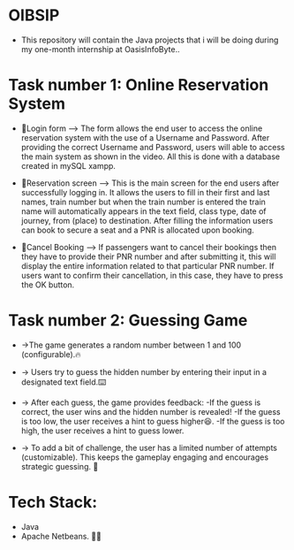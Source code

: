 # OIBSIP
* This repository will contain the Java projects that i will be doing during my one-month internship at OasisInfoByte..

# Task number 1: Online Reservation System

* 🔗Login form --> The form allows the end user to access the online reservation system with the use of a Username and Password. After providing the correct Username and Password, users will able to access the main system as shown in the video. All this is done with a database created in mySQL xampp.

* 🔗Reservation screen --> This is the main screen for the end users after successfully logging in. It allows the users to fill in their first and last names, train number but when the train number is entered the train name will automatically appears in the text field, class type, date of journey, from (place) to destination. After filling the information users can book to secure a seat and a PNR is allocated upon booking.

* 🔗Cancel Booking --> If passengers want to cancel their bookings then they have to provide their PNR number and after submitting it, this will display the entire information related to that particular PNR number. If users want to confirm their cancellation, in this case, they have to press the OK button.

# Task number 2: Guessing Game

* ->The game generates a random number between 1 and 100 (configurable).🔥 

* -> Users try to guess the hidden number by entering their input in a designated text field.⌨️

* -> After each guess, the game provides feedback:
  -If the guess is correct, the user wins and the hidden number is revealed!
  -If the guess is too low, the user receives a hint to guess higher😆.
  -If the guess is too high, the user receives a hint to guess lower.

* -> To add a bit of challenge, the user has a limited number of attempts (customizable). This keeps the gameplay engaging and encourages strategic guessing. 👾 

# Tech Stack:
  * Java
  * Apache Netbeans. 👨‍💻 
